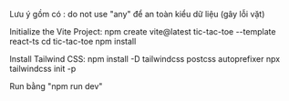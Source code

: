 Lưu ý gồm có :
do not use "any" để an toàn kiểu dữ liệu (gây lỗi vặt)

Initialize the Vite Project:
npm create vite@latest tic-tac-toe --template react-ts
cd tic-tac-toe
npm install


Install Tailwind CSS:
npm install -D tailwindcss postcss autoprefixer
npx tailwindcss init -p

Run bằng "npm run dev"


